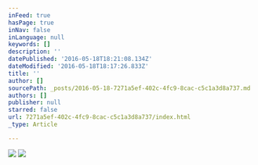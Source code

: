 ```yaml
---
inFeed: true
hasPage: true
inNav: false
inLanguage: null
keywords: []
description: ''
datePublished: '2016-05-18T18:21:08.134Z'
dateModified: '2016-05-18T18:17:26.833Z'
title: ''
author: []
sourcePath: _posts/2016-05-18-7271a5ef-402c-4fc9-8cac-c5c1a3d8a737.md
authors: []
publisher: null
starred: false
url: 7271a5ef-402c-4fc9-8cac-c5c1a3d8a737/index.html
_type: Article

---
```

![](https://the-grid-user-content.s3-us-west-2.amazonaws.com/e6c35e30-93e6-411c-b0f5-ff4cd64f4f0b.jpg)
![](https://the-grid-user-content.s3-us-west-2.amazonaws.com/5225fe70-4f70-4f6d-86df-9b66a444e53d.jpg)